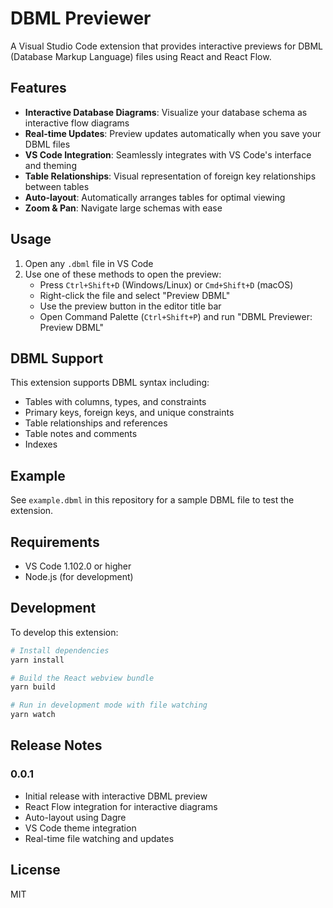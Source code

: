 # DBML Previewer

A Visual Studio Code extension that provides interactive previews for DBML (Database Markup Language) files using React and React Flow.

## Features

- **Interactive Database Diagrams**: Visualize your database schema as interactive flow diagrams
- **Real-time Updates**: Preview updates automatically when you save your DBML files
- **VS Code Integration**: Seamlessly integrates with VS Code's interface and theming
- **Table Relationships**: Visual representation of foreign key relationships between tables
- **Auto-layout**: Automatically arranges tables for optimal viewing
- **Zoom & Pan**: Navigate large schemas with ease

## Usage

1. Open any `.dbml` file in VS Code
2. Use one of these methods to open the preview:
   - Press `Ctrl+Shift+D` (Windows/Linux) or `Cmd+Shift+D` (macOS)
   - Right-click the file and select "Preview DBML"
   - Use the preview button in the editor title bar
   - Open Command Palette (`Ctrl+Shift+P`) and run "DBML Previewer: Preview DBML"

## DBML Support

This extension supports DBML syntax including:
- Tables with columns, types, and constraints
- Primary keys, foreign keys, and unique constraints
- Table relationships and references
- Table notes and comments
- Indexes

## Example

See `example.dbml` in this repository for a sample DBML file to test the extension.

## Requirements

- VS Code 1.102.0 or higher
- Node.js (for development)

## Development

To develop this extension:

```bash
# Install dependencies
yarn install

# Build the React webview bundle
yarn build

# Run in development mode with file watching
yarn watch
```

## Release Notes

### 0.0.1

- Initial release with interactive DBML preview
- React Flow integration for interactive diagrams
- Auto-layout using Dagre
- VS Code theme integration
- Real-time file watching and updates

## License

MIT
